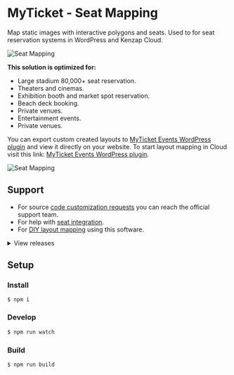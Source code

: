 # MyTicket - Seat Mapping

Map static images with interactive polygons and seats. Used to for seat reservation systems in WordPress and Kenzap Cloud.

![Seat Mapping](https://cdn.kenzap.com/github/img/myticket-1.png)

<b>This solution is optimized for:</b>

<ul>
<li>Large stadium 80,000+ seat reservation.</li>
<li>Theaters and cinemas.</li>
<li>Exhibition booth and market spot reservation.</li>
<li>Beach deck booking.</li>
<li>Private venues.</li>
<li>Entertainment events.</li>
<li>Private venues.</li>
</ul>

You can export custom created layouts to <a href="https://wordpress.org/plugins/myticket-events/" >MyTicket Events WordPress plugin</a> and view it directly on your website. To start layout mapping in Cloud visit this link: <a href="https://myticket.kenzap.cloud/" >MyTicket Events WordPress plugin</a>.

![Seat Mapping](https://cdn.kenzap.com/github/img/myticket-2.png)

## Support
- For source <a href="https://kenzap.com/myticket-events-plugin-support-customization-service-1016004/" >code customization requests</a> you can reach the official support team.
- For help with <a href="https://kenzap.com/seat-reservation-in-wordpress-setup-service-1014779/" >seat integration</a>.
- For <a href="https://kenzap.blog/how-to-create-custom-concert-hall-in-wordpress-with-seat-reservation/">DIY layout mapping</a> using this software.

<details>
<summary>View releases</summary>
<br/>
<b>version 2.4</b>
- fixing forever loading screens for users with slow connection
- upgrading package and rollup configuration files

<b>version 2.3</b>
- adding price variations to the zone and individual seats

<b>version 2.2</b>
- adding custom fields for additional checkout information that can be used with WooCommerce

<b>version 2.1</b>
- implemeting zone rotation feature

<b>version 2.0</b>
- migration to ES6 scripting
</details>

## Setup

### Install

```shell
$ npm i
```

### Develop

```sh
$ npm run watch
```

### Build

```sh
$ npm run build
```
